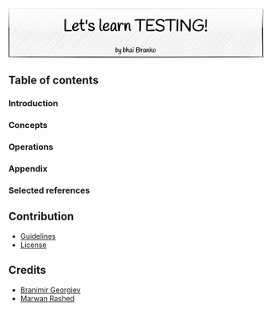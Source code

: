 <p align='center'>
 <img src='Assets/banners/banner-bhai-branko.png' />
</p>

## Table of contents

### Introduction

### Concepts


### Operations


### Appendix


### Selected references



## Contribution
- [Guidelines](CONTRIBUTING.md)
- [License](LICENSE.md)

## Credits
 - [Branimir Georgiev](https://github.com/braboj)
 - [Marwan Rashed](https://github.com/marwan-rashed)



